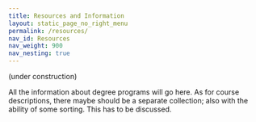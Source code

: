 ```yaml
---
title: Resources and Information
layout: static_page_no_right_menu
permalink: /resources/
nav_id: Resources
nav_weight: 900
nav_nesting: true
---
```


(under construction)

All the information about degree programs will go here.
As for course descriptions, there maybe should be a separate collection;
also with the ability of some sorting. This has to be discussed.
